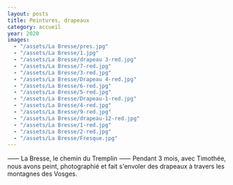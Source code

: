 ```yaml
---
layout: posts
title: Peintures, drapeaux
category: accueil
year: 2020
images:
  - "/assets/La Bresse/pres.jpg"
  - "/assets/La Bresse/1.jpg"
  - "/assets/La Bresse/drapeau 3-red.jpg"
  - "/assets/La Bresse/7-red.jpg"
  - "/assets/La Bresse/3-red.jpg"
  - "/assets/La Bresse/Drapeau 4-red.jpg"
  - "/assets/La Bresse/6-red.jpg"
  - "/assets/La Bresse/5-red.jpg"
  - "/assets/La Bresse/Drapeau-1-red.jpg"
  - "/assets/La Bresse/4-red.jpg"
  - "/assets/La Bresse/9-red.jpg"
  - "/assets/La Bresse/drapeau-12-red.jpg"
  - "/assets/La Bresse/1-red.jpg"
  - "/assets/La Bresse/2-red.jpg"
  - "/assets/La Bresse/Fresque.jpg"
---
```


⸺ La Bresse, le chemin du Tremplin ⸺ Pendant 3 mois, avec Timothée, nous avons peint, photographié et fait s'envoler des drapeaux à travers les montagnes des Vosges.
